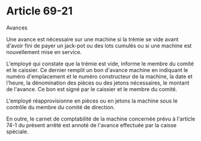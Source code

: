 # Article 69-21

Avances

Une avance est nécessaire sur une machine si la trémie se vide avant d'avoir fini de payer un jack-pot ou des lots cumulés ou si une machine est nouvellement mise en service.

L'employé qui constate que la trémie est vide, informe le membre du comité et le caissier. Ce dernier remplit un bon d'avance machine en indiquant le numéro d'emplacement et le numéro constructeur de la machine, la date et l'heure, la dénomination des pièces ou des jetons nécessaires, le montant de l'avance. Ce bon est signé par le caissier et le membre du comité.

L'employé réapprovisionne en pièces ou en jetons la machine sous le contrôle du membre du comité de direction.

En outre, le carnet de comptabilité de la machine concernée prévu à l'article 74-1 du présent arrêté est annoté de l'avance effectuée par la caisse spéciale.
